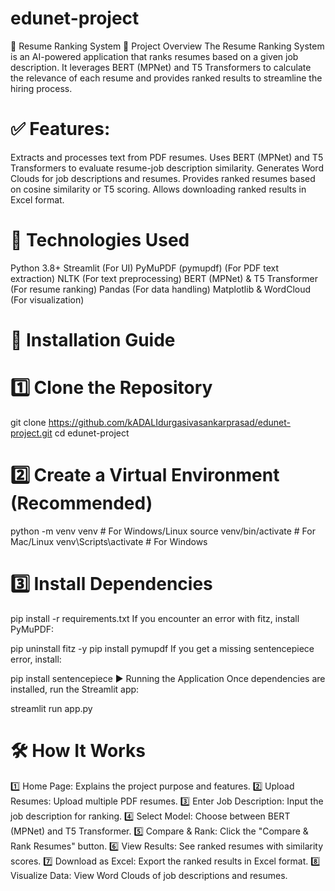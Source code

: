 # edunet-project

📄 Resume Ranking System
🔹 Project Overview
The Resume Ranking System is an AI-powered application that ranks resumes based on a given job description. It leverages BERT (MPNet) and T5 Transformers to calculate the relevance of each resume and provides ranked results to streamline the hiring process.

# ✅ Features:

Extracts and processes text from PDF resumes.
Uses BERT (MPNet) and T5 Transformers to evaluate resume-job description similarity.
Generates Word Clouds for job descriptions and resumes.
Provides ranked resumes based on cosine similarity or T5 scoring.
Allows downloading ranked results in Excel format.

# 🚀 Technologies Used
Python 3.8+
Streamlit (For UI)
PyMuPDF (pymupdf) (For PDF text extraction)
NLTK (For text preprocessing)
BERT (MPNet) & T5 Transformer (For resume ranking)
Pandas (For data handling)
Matplotlib & WordCloud (For visualization)

# 📌 Installation Guide
# 1️⃣ Clone the Repository
git clone https://github.com/kADALIdurgasivasankarprasad/edunet-project.git
cd edunet-project

# 2️⃣ Create a Virtual Environment (Recommended)
python -m venv venv  # For Windows/Linux
source venv/bin/activate  # For Mac/Linux
venv\Scripts\activate  # For Windows

# 3️⃣ Install Dependencies
pip install -r requirements.txt
If you encounter an error with fitz, install PyMuPDF:

pip uninstall fitz -y
pip install pymupdf
If you get a missing sentencepiece error, install:

pip install sentencepiece
▶️ Running the Application
Once dependencies are installed, run the Streamlit app:

streamlit run app.py

# 🛠 How It Works
1️⃣ Home Page: Explains the project purpose and features.
2️⃣ Upload Resumes: Upload multiple PDF resumes.
3️⃣ Enter Job Description: Input the job description for ranking.
4️⃣ Select Model: Choose between BERT (MPNet) and T5 Transformer.
5️⃣ Compare & Rank: Click the "Compare & Rank Resumes" button.
6️⃣ View Results: See ranked resumes with similarity scores.
7️⃣ Download as Excel: Export the ranked results in Excel format.
8️⃣ Visualize Data: View Word Clouds of job descriptions and resumes.

